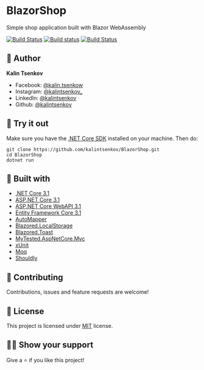 # BlazorShop
Simple shop application built with Blazor WebAssembly

[![Build Status](https://dev.azure.com/Tsenkow/BlazorShop/_apis/build/status/kalintsenkov.BlazorShop?branchName=master)](https://dev.azure.com/Tsenkow/BlazorShop/_build/latest?definitionId=5&branchName=master) [![Build status](https://ci.appveyor.com/api/projects/status/o2dn2ea00pyqc44g?svg=true)](https://ci.appveyor.com/project/kalintsenkov/blazorshop) [![Build Status](https://travis-ci.org/kalintsenkov/BlazorShop.svg?branch=master)](https://travis-ci.org/kalintsenkov/BlazorShop)

## :boy: Author

**Kalin Tsenkov**

- Facebook: [@kalin.tsenkow](https://www.facebook.com/kalin.tsenkow/)
- Instagram: [@kalintsenkov_](https://www.instagram.com/kalintsenkov_/)
- LinkedIn: [@kalintsenkov](https://www.linkedin.com/in/kalintsenkov/)
- Github: [@kalintsenkov](https://github.com/kalintsenkov)

## :eyes: Try it out

Make sure you have the [.NET Core SDK](https://www.microsoft.com/net/download/macos) installed on your machine. Then do:

```
git clone https://github.com/kalintsenkov/BlazorShop.git
cd BlazorShop
dotnet run
```

## :construction_worker: Built with

- [.NET Core 3.1](https://github.com/dotnet/core)
- [ASP.NET Core 3.1](https://github.com/dotnet/aspnetcore)
- [ASP.NET Core WebAPI 3.1](https://github.com/dotnet/aspnetcore)
- [Entity Framework Core 3.1](https://github.com/dotnet/efcore)
- [AutoMapper](https://github.com/AutoMapper/AutoMapper)
- [Blazored.LocalStorage](https://github.com/Blazored/LocalStorage)
- [Blazored.Toast](https://github.com/Blazored/Toast)
- [MyTested.AspNetCore.Mvc](https://github.com/ivaylokenov/MyTested.AspNetCore.Mvc)
- [xUnit](https://github.com/xunit/xunit)
- [Moq](https://github.com/moq/moq)
- [Shouldly](https://github.com/shouldly/shouldly)

## :handshake: Contributing

Contributions, issues and feature requests are welcome!

## :pencil: License

This project is licensed under [MIT](https://opensource.org/licenses/MIT) license.

## :man_astronaut: Show your support

Give a :star: if you like this project!
